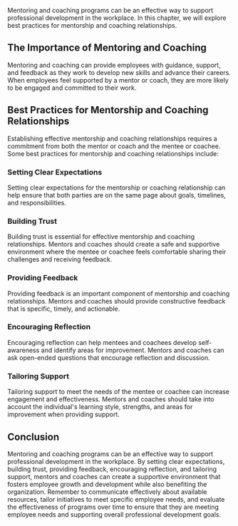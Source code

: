 
Mentoring and coaching programs can be an effective way to support professional development in the workplace. In this chapter, we will explore best practices for mentorship and coaching relationships.

The Importance of Mentoring and Coaching
----------------------------------------

Mentoring and coaching can provide employees with guidance, support, and feedback as they work to develop new skills and advance their careers. When employees feel supported by a mentor or coach, they are more likely to be engaged and committed to their work.

Best Practices for Mentorship and Coaching Relationships
--------------------------------------------------------

Establishing effective mentorship and coaching relationships requires a commitment from both the mentor or coach and the mentee or coachee. Some best practices for mentorship and coaching relationships include:

### Setting Clear Expectations

Setting clear expectations for the mentorship or coaching relationship can help ensure that both parties are on the same page about goals, timelines, and responsibilities.

### Building Trust

Building trust is essential for effective mentorship and coaching relationships. Mentors and coaches should create a safe and supportive environment where the mentee or coachee feels comfortable sharing their challenges and receiving feedback.

### Providing Feedback

Providing feedback is an important component of mentorship and coaching relationships. Mentors and coaches should provide constructive feedback that is specific, timely, and actionable.

### Encouraging Reflection

Encouraging reflection can help mentees and coachees develop self-awareness and identify areas for improvement. Mentors and coaches can ask open-ended questions that encourage reflection and discussion.

### Tailoring Support

Tailoring support to meet the needs of the mentee or coachee can increase engagement and effectiveness. Mentors and coaches should take into account the individual's learning style, strengths, and areas for improvement when providing support.

Conclusion
----------

Mentoring and coaching programs can be an effective way to support professional development in the workplace. By setting clear expectations, building trust, providing feedback, encouraging reflection, and tailoring support, mentors and coaches can create a supportive environment that fosters employee growth and development while also benefiting the organization. Remember to communicate effectively about available resources, tailor initiatives to meet specific employee needs, and evaluate the effectiveness of programs over time to ensure that they are meeting employee needs and supporting overall professional development goals.
